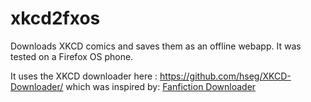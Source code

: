 xkcd2fxos
=========

Downloads XKCD comics and saves them as an offline webapp.
It was tested on a Firefox OS phone.

It uses the XKCD downloader here : https://github.com/hseg/XKCD-Downloader/
which was inspired by: [Fanfiction Downloader](http://fanfictionloader.appspot.com/)
